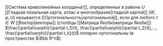 [[Система криволинейных координат]], определенных в районе $U$ [[Гладкая локальная карта, атлас и многообразие|гладкой картой]] $(W,\varphi,U)$ называется [[Ортогональность|ортогональной]], если для любого $t\in W$ [[Вектор|векторы]] (столбцы [[Матрица Якоби|матрицы Якоби]]) $\frac{\partial\varphi}{\partial t_1}(t), \frac{\partial\varphi}{\partial t_2}(t),..., \frac{\partial\varphi}{\partial t_k}(t)$ попарно ортогональны (в пространстве $\Bbb R^n$)